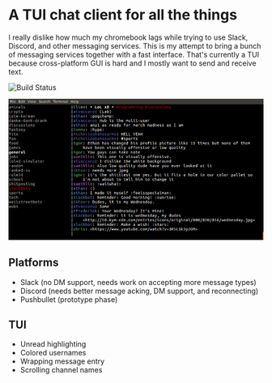 # A TUI chat client for all the things

I really dislike how much my chromebook lags while trying to use Slack, Discord, and other messaging services. This is my attempt to bring a bunch of messaging services together with a fast interface. That's currently a TUI because cross-platform GUI is hard and I mostly want to send and receive text.

![Build Status](https://circleci.com/gh/saethlin/omnichat.svg?style=shield&circle-token=:circle-token)

![omnichat_slack](omni_small.png)

## Platforms
* Slack (no DM support, needs work on accepting more message types)
* Discord (needs better message acking, DM support, and reconnecting)
* Pushbullet (prototype phase)

## TUI
* Unread highlighting
* Colored usernames
* Wrapping message entry
* Scrolling channel names

